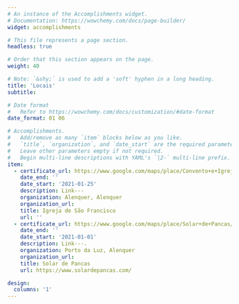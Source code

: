 ```yaml
---
# An instance of the Accomplishments widget.
# Documentation: https://wowchemy.com/docs/page-builder/
widget: accomplishments

# This file represents a page section.
headless: true

# Order that this section appears on the page.
weight: 40

# Note: `&shy;` is used to add a 'soft' hyphen in a long heading.
title: 'Locais'
subtitle:

# Date format
#   Refer to https://wowchemy.com/docs/customization/#date-format
date_format: 01 06

# Accomplishments.
#   Add/remove as many `item` blocks below as you like.
#   `title`, `organization`, and `date_start` are the required parameters.
#   Leave other parameters empty if not required.
#   Begin multi-line descriptions with YAML's `|2-` multi-line prefix.
item:
  - certificate_url: https://www.google.com/maps/place/Convento+e+Igreja+de+S%C3%A3o+Francisco/@39.0538397,-9.0123836,18.12z/data=!4m5!3m4!1s0xd18d9ffc4765c45:0x247319766d6b7083!8m2!3d39.0538259!4d-9.0122711
    date_end: ''
    date_start: '2021-01-25'
    description: Link---
    organization: Alenquer, Alenquer
    organization_url: 
    title: Igreja de São Francisco
    url: ''
  - certificate_url: https://www.google.com/maps/place/Solar+de+Pancas/@39.0581939,-9.03528,16.26z/data=!4m5!3m4!1s0x0:0x4dcf9a97e6d77b56!8m2!3d39.0567442!4d-9.0330927
    date_end: ''
    date_start: '2021-01-01'
    description: Link---.
    organization: Porto da Luz, Alenquer
    organization_url: 
    title: Solar de Pancas
    url: https://www.solardepancas.com/

design:
  columns: '1'
---
```

